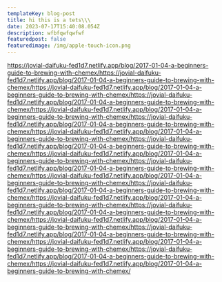 ```yaml
---
templateKey: blog-post
title: hi this is a tets\\\
date: 2023-07-17T15:40:08.054Z
description: wfbfqwfqwfwf
featuredpost: false
featuredimage: /img/apple-touch-icon.png
---
```

https://jovial-daifuku-fed1d7.netlify.app/blog/2017-01-04-a-beginners-guide-to-brewing-with-chemex/https://jovial-daifuku-fed1d7.netlify.app/blog/2017-01-04-a-beginners-guide-to-brewing-with-chemex/https://jovial-daifuku-fed1d7.netlify.app/blog/2017-01-04-a-beginners-guide-to-brewing-with-chemex/https://jovial-daifuku-fed1d7.netlify.app/blog/2017-01-04-a-beginners-guide-to-brewing-with-chemex/https://jovial-daifuku-fed1d7.netlify.app/blog/2017-01-04-a-beginners-guide-to-brewing-with-chemex/https://jovial-daifuku-fed1d7.netlify.app/blog/2017-01-04-a-beginners-guide-to-brewing-with-chemex/https://jovial-daifuku-fed1d7.netlify.app/blog/2017-01-04-a-beginners-guide-to-brewing-with-chemex/https://jovial-daifuku-fed1d7.netlify.app/blog/2017-01-04-a-beginners-guide-to-brewing-with-chemex/https://jovial-daifuku-fed1d7.netlify.app/blog/2017-01-04-a-beginners-guide-to-brewing-with-chemex/https://jovial-daifuku-fed1d7.netlify.app/blog/2017-01-04-a-beginners-guide-to-brewing-with-chemex/https://jovial-daifuku-fed1d7.netlify.app/blog/2017-01-04-a-beginners-guide-to-brewing-with-chemex/https://jovial-daifuku-fed1d7.netlify.app/blog/2017-01-04-a-beginners-guide-to-brewing-with-chemex/https://jovial-daifuku-fed1d7.netlify.app/blog/2017-01-04-a-beginners-guide-to-brewing-with-chemex/https://jovial-daifuku-fed1d7.netlify.app/blog/2017-01-04-a-beginners-guide-to-brewing-with-chemex/https://jovial-daifuku-fed1d7.netlify.app/blog/2017-01-04-a-beginners-guide-to-brewing-with-chemex/https://jovial-daifuku-fed1d7.netlify.app/blog/2017-01-04-a-beginners-guide-to-brewing-with-chemex/https://jovial-daifuku-fed1d7.netlify.app/blog/2017-01-04-a-beginners-guide-to-brewing-with-chemex/https://jovial-daifuku-fed1d7.netlify.app/blog/2017-01-04-a-beginners-guide-to-brewing-with-chemex/https://jovial-daifuku-fed1d7.netlify.app/blog/2017-01-04-a-beginners-guide-to-brewing-with-chemex/
